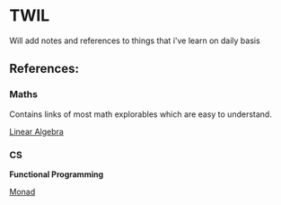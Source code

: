 # TWIL
Will add notes and references to things that i've learn on daily basis


## References:

### Maths

Contains links of most math explorables which are easy to understand.

[Linear Algebra](https://www.youtube.com/playlist?list=PLg-OiIIbfPj3Wldtb0QfV0Yse8tL2nLGm)


### CS

**Functional Programming**

[Monad](https://youtu.be/C2w45qRc3aU)
